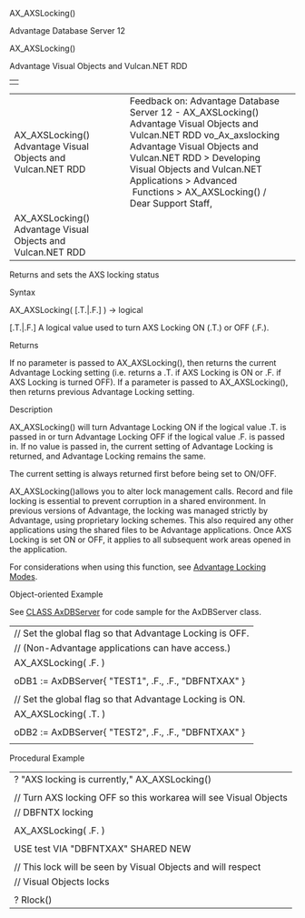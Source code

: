 AX\_AXSLocking()




Advantage Database Server 12  

AX\_AXSLocking()

Advantage Visual Objects and Vulcan.NET RDD

|  |
| --- |
|  |

|  |  |  |  |  |
| --- | --- | --- | --- | --- |
| AX\_AXSLocking()  Advantage Visual Objects and Vulcan.NET RDD |  |  | Feedback on: Advantage Database Server 12 - AX\_AXSLocking() Advantage Visual Objects and Vulcan.NET RDD vo\_Ax\_axslocking Advantage Visual Objects and Vulcan.NET RDD > Developing Visual Objects and Vulcan.NET Applications > Advanced  Functions > AX\_AXSLocking() / Dear Support Staff, |  |
| AX\_AXSLocking()  Advantage Visual Objects and Vulcan.NET RDD |  |  |  |  |

Returns and sets the AXS locking status

Syntax

AX\_AXSLocking( [.T.|.F.] ) -> logical

[.T.|.F.] A logical value used to turn AXS Locking ON (.T.) or OFF (.F.).

Returns

If no parameter is passed to AX\_AXSLocking(), then returns the current Advantage Locking setting (i.e. returns a .T. if AXS Locking is ON or .F. if AXS Locking is turned OFF). If a parameter is passed to AX\_AXSLocking(), then returns previous Advantage Locking setting.

Description

AX\_AXSLocking() will turn Advantage Locking ON if the logical value .T. is passed in or turn Advantage Locking OFF if the logical value .F. is passed in. If no value is passed in, the current setting of Advantage Locking is returned, and Advantage Locking remains the same.

The current setting is always returned first before being set to ON/OFF.

AX\_AXSLocking()allows you to alter lock management calls. Record and file locking is essential to prevent corruption in a shared environment. In previous versions of Advantage, the locking was managed strictly by Advantage, using proprietary locking schemes. This also required any other applications using the shared files to be Advantage applications. Once AXS Locking is set ON or OFF, it applies to all subsequent work areas opened in the application.

For considerations when using this function, see [Advantage Locking Modes](master_advantage_locking_modes.htm).

Object-oriented Example

See [CLASS AxDBServer](vo_class_axdbserver.htm) for code sample for the AxDBServer class.

|  |
| --- |
| // Set the global flag so that Advantage Locking is OFF. |
| // (Non-Advantage applications can have access.) |
| AX\_AXSLocking( .F. ) |
|  |
| oDB1 := AxDBServer{ "TEST1", .F., .F., "DBFNTXAX" } |
|  |
| // Set the global flag so that Advantage Locking is ON. |
| AX\_AXSLocking( .T. ) |
|  |
| oDB2 := AxDBServer{ "TEST2", .F., .F., "DBFNTXAX" } |
|  |

Procedural Example

|  |
| --- |
| ? "AXS locking is currently," AX\_AXSLocking() |
|  |
| // Turn AXS locking OFF so this workarea will see Visual Objects |
| // DBFNTX locking |
|  |
| AX\_AXSLocking( .F. ) |
|  |
| USE test VIA "DBFNTXAX" SHARED NEW |
|  |
| // This lock will be seen by Visual Objects and will respect |
| // Visual Objects locks |
|  |
| ? Rlock() |